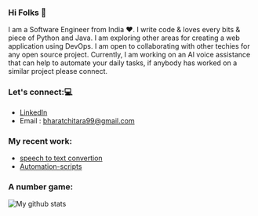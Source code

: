 ### Hi Folks 👋
I am a Software Engineer from India :heart:. I write code & loves every bits & piece of Python and Java. I am exploring other areas for creating a web application using DevOps. I am open to collaborating with other techies for any open source project.
Currently, I am working on an AI voice assistance that can help to automate your daily tasks, if anybody has worked on a similar project please connect.

### Let's connect::computer:
* [LinkedIn](https://www.linkedin.com/in/bharat-chitara-007bond/) 
* Email : bharatchitara99@gmail.com

### My recent work: 
* [speech to text convertion](https://github.com/bharatchitara/speech-to-text)
* [Automation-scripts](https://github.com/bharatchitara/automation-scripts)

### A number game:
![My github stats](https://github-readme-stats.vercel.app/api?username=bharatchitara)


<!--
**bharatchitara/bharatchitara** is a ✨ _special_ ✨ repository because its `README.md` (this file) appears on your GitHub profile.

Here are some ideas to get you started:

- 🔭 I’m currently working on ...
- 🌱 I’m currently learning ...
- 👯 I’m looking to collaborate on ...
- 🤔 I’m looking for help with ...
- 💬 Ask me about ...
- 📫 How to reach me: ...
- 😄 Pronouns: ...
- ⚡ Fun fact: ...
-->

